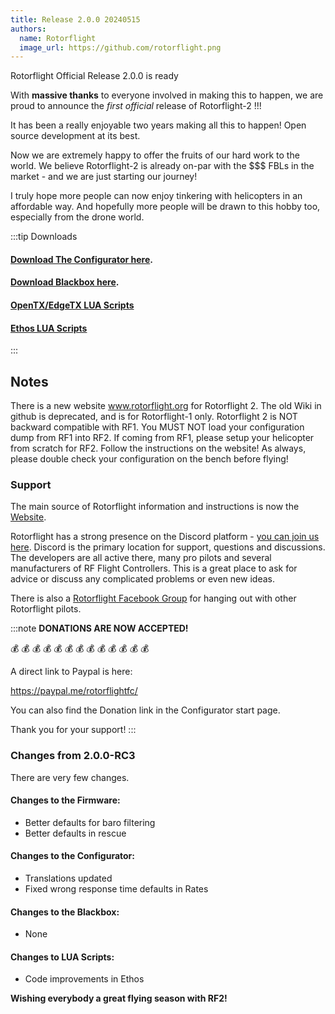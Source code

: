 ```yaml
---
title: Release 2.0.0 20240515
authors:
  name: Rotorflight
  image_url: https://github.com/rotorflight.png
---
```


Rotorflight Official Release 2.0.0 is ready

With **massive thanks** to everyone involved in making this to happen, we are proud to announce the *first official* release of Rotorflight-2 !!!

It has been a really enjoyable two years making all this to happen! Open source development at its best.

Now we are extremely happy to offer the fruits of our hard work to the world. We believe Rotorflight-2 is already on-par with the $$$ FBLs in the market - and we are just starting our journey!

I truly hope more people can now enjoy tinkering with helicopters in an affordable way. And hopefully more people will be drawn to this hobby too, especially from the drone world.


:::tip Downloads 
#### [Download The Configurator here](https://github.com/rotorflight/rotorflight-configurator/releases/tag/release/2.0.0).  
#### [Download Blackbox here](https://github.com/rotorflight/rotorflight-blackbox/releases/tag/release/2.0.0).
#### [OpenTX/EdgeTX LUA Scripts](https://github.com/rotorflight/rotorflight-lua-scripts/releases/tag/release/2.0.0)  
#### [Ethos LUA Scripts](https://github.com/rotorflight/rotorflight-lua-ethos/releases/tag/release/2.0.0)
:::

## Notes
There is a new website www.rotorflight.org for Rotorflight 2. The old Wiki in github is deprecated, and is for Rotorflight-1 only. Rotorflight 2 is NOT backward compatible with RF1. You MUST NOT load your configuration dump from RF1 into RF2. If coming from RF1, please setup your helicopter from scratch for RF2. Follow the instructions on the website! As always, please double check your configuration on the bench before flying!

### Support
The main source of Rotorflight information and instructions is now the [Website](https://www.rotorflight.org).

Rotorflight has a strong presence on the Discord platform - [you can join us here](https://discord.gg/6QUySXdEvd). Discord is the primary location for support, questions and discussions. The developers are all active there, many pro pilots and several manufacturers of RF Flight Controllers. This is a great place to ask for advice or discuss any complicated problems or even new ideas.

There is also a [Rotorflight Facebook Group](https://www.facebook.com/groups/876445460825093/) for hanging out with other Rotorflight pilots. 

:::note
**DONATIONS ARE NOW ACCEPTED!**

💰 💰 💰 💰 💰 💰 💰 💰 💰 💰 💰 💰 💰 

A direct link to Paypal is here:

https://paypal.me/rotorflightfc/

You can also find the Donation link in the Configurator start page.

Thank you for your support!
:::

### Changes from 2.0.0-RC3

There are very few changes.

#### Changes to the Firmware:
* Better defaults for baro filtering
* Better defaults in rescue

#### Changes to the Configurator:
* Translations updated
* Fixed wrong response time defaults in Rates

#### Changes to the Blackbox:
* None

#### Changes to LUA Scripts:
* Code improvements in Ethos

**Wishing everybody a great flying season with RF2!**
